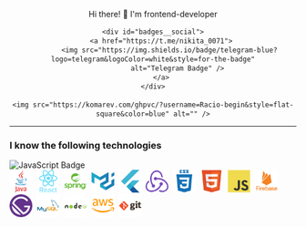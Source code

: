 <div id="header" align="center">
	<p>Hi there! 👋 I'm frontend-developer</p>

	<div id="badges__social">
		<a href="https://t.me/nikita_0071">
			<img src="https://img.shields.io/badge/telegram-blue?logo=telegram&logoColor=white&style=for-the-badge"
				alt="Telegram Badge" />
		</a>
	</div>

	<img src="https://komarev.com/ghpvc/?username=Racio-begin&style=flat-square&color=blue" alt="" />
</div>

---

### I know the following technologies
<div id="badges__techs">
	<img src="https://img.shields.io/badge/javascript-yellow?logo=javascript&logoColor=white&style=for-the-badge"
		alt="JavaScript Badge" />
</div>

<div>
	<img src="https://github.com/devicons/devicon/blob/master/icons/java/java-original-wordmark.svg" title="Java"
		alt="Java" width="40" height="40" />&nbsp;
	<img src="https://github.com/devicons/devicon/blob/master/icons/react/react-original-wordmark.svg" title="React"
		alt="React" width="40" height="40" />&nbsp;
	<img src="https://github.com/devicons/devicon/blob/master/icons/spring/spring-original-wordmark.svg" title="Spring"
		alt="Spring" width="40" height="40" />&nbsp;
	<img src="https://github.com/devicons/devicon/blob/master/icons/materialui/materialui-original.svg"
		title="Material UI" alt="Material UI" width="40" height="40" />&nbsp;
	<img src="https://github.com/devicons/devicon/blob/master/icons/flutter/flutter-original.svg" title="Flutter"
		alt="Flutter" width="40" height="40" />&nbsp;
	<img src="https://github.com/devicons/devicon/blob/master/icons/redux/redux-original.svg" title="Redux" alt="Redux "
		width="40" height="40" />&nbsp;
	<img src="https://github.com/devicons/devicon/blob/master/icons/css3/css3-plain-wordmark.svg" title="CSS3" alt="CSS"
		width="40" height="40" />&nbsp;
	<img src="https://github.com/devicons/devicon/blob/master/icons/html5/html5-original.svg" title="HTML5" alt="HTML"
		width="40" height="40" />&nbsp;
	<img src="https://github.com/devicons/devicon/blob/master/icons/javascript/javascript-original.svg" title="JavaScript"
		alt="JavaScript" width="40" height="40" />&nbsp;
	<img src="https://github.com/devicons/devicon/blob/master/icons/firebase/firebase-plain-wordmark.svg" title="Firebase"
		alt="Firebase" width="40" height="40" />&nbsp;
	<img src="https://github.com/devicons/devicon/blob/master/icons/gatsby/gatsby-original.svg" title="Gatsby"
		alt="Gatsby" width="40" height="40" />&nbsp;
	<img src="https://github.com/devicons/devicon/blob/master/icons/mysql/mysql-original-wordmark.svg" title="MySQL"
		alt="MySQL" width="40" height="40" />&nbsp;
	<img src="https://github.com/devicons/devicon/blob/master/icons/nodejs/nodejs-original-wordmark.svg" title="NodeJS"
		alt="NodeJS" width="40" height="40" />&nbsp;
	<img
		src="https://github.com/devicons/devicon/blob/master/icons/amazonwebservices/amazonwebservices-plain-wordmark.svg"
		title="AWS" alt="AWS" width="40" height="40" />&nbsp;
	<img src="https://github.com/devicons/devicon/blob/master/icons/git/git-original-wordmark.svg" title="Git" **alt="Git"
		width="40" height="40" />
</div>

